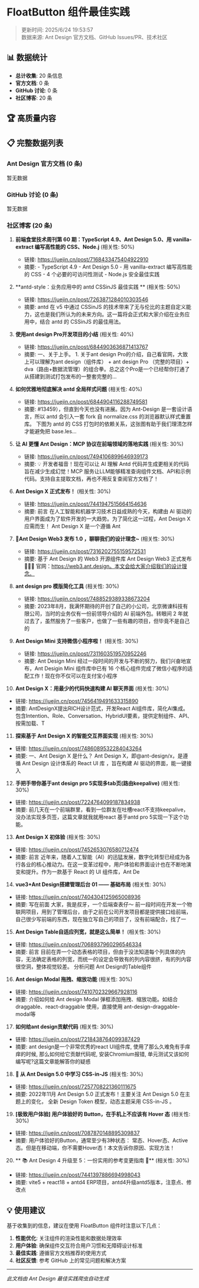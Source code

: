 # FloatButton 组件最佳实践

> 更新时间: 2025/6/24 19:53:57  
> 数据来源: Ant Design 官方文档、GitHub Issues/PR、技术社区

## 📊 数据统计

- **总计收集**: 20 条信息
- **官方文档**: 0 条
- **GitHub 讨论**: 0 条
- **社区博客**: 20 条

## 🏆 高质量内容



## 📋 完整数据列表

### Ant Design 官方文档 (0 条)

暂无数据

### GitHub 讨论 (0 条)

暂无数据

### 社区博客 (20 条)

1. **前端食堂技术周刊第 60 期：TypeScript 4.9、Ant Design 5.0、用 vanilla-extract 编写高性能的 CSS、Node.j** (相关性: 50%)
   - 链接: https://juejin.cn/post/7168433475404922910
   - 摘要: - TypeScript 4.9 - Ant Design 5.0 - 用 vanilla-extract 编写高性能的 CSS - 4 个必要的可访问性测试 - Node.js 安全最佳实践

2. **antd-style：业务应用中的 antd CSSinJS 最佳实践 ** (相关性: 50%)
   - 链接: https://juejin.cn/post/7263871284010303546
   - 摘要: antd 在 v5 中通过 CSSinJS 的技术带来了无与伦比的主题自定义能力，这也是我们所认为的未来方向。这一篇将会正式和大家介绍在业务应用中，结合 antd 的 CSSinJS 的最佳用法。

3. **使用ant design Pro开发项目的小结** (相关性: 40%)
   - 链接: https://juejin.cn/post/6844903636871413767
   - 摘要: 一、关于上手。 1. 关于ant design Pro的介绍，自己看官网，大致上可以理解为ant design（组件库） + ant design Pro （完整的项目）+ dva（路由+数据流管理）的组合拳。总之这个Pro是一个已经帮你打通了从搭建到测试打包发布的一整套完整的…

4. **如何优雅地彻底解决 antd 全局样式问题** (相关性: 40%)
   - 链接: https://juejin.cn/post/6844904116288749581
   - 摘要: #13459），但直到今天也没有进展。因为 Ant-Design 是一套设计语言，所以 antd 会引入一套 fork 自 normalize.css 的浏览器默认样式重置库。 下图为 antd 的 CSS 打包时的依赖关系，这张图有助于我们理清怎样才能避免把 base.les…

5. **让 AI 更懂 Ant Design：MCP 协议在前端领域的落地实践** (相关性: 30%)
   - 链接: https://juejin.cn/post/7494106899646939173
   - 摘要: 💡 开发者福音！现在可以让 AI 理解 Antd 代码并生成更相关的代码旨在减少生成幻觉！MCP 服务让LLM能够精准查询组件文档、API和示例代码。支持自主提取文档，再也不用反复查阅官方文档了！

6. **Ant Design X 正式发布！** (相关性: 30%)
   - 链接: https://juejin.cn/post/7441947515664154636
   - 摘要: 前言 在人工智能和机器学习技术日益成熟的今天，构建由 AI 驱动的用户界面成为了软件开发的一大趋势。为了简化这一过程，Ant Design X 应需而生！ Ant Design X 是一个遵循 Ant

7. **🎉Ant Design Web3 发布 1.0 ，聊聊我们的设计理念~** (相关性: 30%)
   - 链接: https://juejin.cn/post/7316202755159572531
   - 摘要: 基于 Ant Design 的 Web3 开源组件库 Ant Design Web3 正式发布 🎉🎉🎉 官网：https://web3.ant.design。本文会给大家介绍我们的设计理念。

8. **ant design pro 模版简化工具** (相关性: 30%)
   - 链接: https://juejin.cn/post/7488529389338673204
   - 摘要: 2023年8月，我满怀期待的开创了自己的小公司，北京微谏科技有限公司，当时的业务仅有一份前领导介绍的 AI 前端外包。转眼间 2 年就过去了，虽然服务了一些客户，也做了一些有趣的项目，但毕竟不是自己的

9. **Ant Design Mini 支持微信小程序啦！** (相关性: 30%)
   - 链接: https://juejin.cn/post/7311603519570952246
   - 摘要: Ant Design Mini 经过一段时间的开发与不断的努力，我们兴奋地宣布，Ant Desigin Mini 组件库中已有 16 个核心组件完成了微信小程序的适配工作！现在你不仅可以在支付宝小程序

10. **Ant Design X：用最少的代码快速构建 AI 聊天界面** (相关性: 30%)
   - 链接: https://juejin.cn/post/7456419491633315890
   - 摘要: AntDesignX提出RICH设计范式，开发React AI组件库，简化AI集成。包含Intention、Role、Conversation、HybridUI要素，提供定制组件、API、按需加载、T

11. **探索基于 Ant Design X 的智能交互界面实现** (相关性: 30%)
   - 链接: https://juejin.cn/post/7486089532284043264
   - 摘要: 一、Ant Design X 是什么？ Ant Design X，即@ant-design/x，是遵循 Ant Design 设计体系的 React UI 库 ，旨在构建 AI 驱动的界面，能一键接入

12. **手把手带你基于ant design pro 5实现多tab页(路由keepalive)** (相关性: 30%)
   - 链接: https://juejin.cn/post/7224764099187834938
   - 摘要: 前几天在一个前端群里，看到一位群友在吐槽react不支持keepalive，没办法实现多页签，这篇文章就我就用react 基于antd pro 5实现一下这个功能。

13. **Ant Design X 初体验** (相关性: 30%)
   - 链接: https://juejin.cn/post/7452653076580712474
   - 摘要: 前言 近年来，随着人工智能（AI）的迅猛发展，数字化转型已经成为各行各业的核心推动力。在这一变革过程中，用户体验和界面设计也在不断地演变和提升。作为一款基于 React 的 UI 组件库，Ant De

14. **vue3+Ant Design搭建管理后台 01 —— 基础布局** (相关性: 30%)
   - 链接: https://juejin.cn/post/7404304125965008936
   - 摘要: 写在前面 大家，我是叔牙，一个后端查表仔～ 前一段时间在开发一个物联网项目，用到了管理后台，由于之前在公司开发项目都是提供接口给前端，自己很少写前端的东西，现在独立写自己的项目了，没有前端配合，找了一

15. **Ant Design Table自适应列宽，就是这么简单！** (相关性: 30%)
   - 链接: https://juejin.cn/post/7068937960296546334
   - 摘要: 前言 目前在弄一个动态表格的项目，但由于没法知道每个列具体的内容，无法确定表格的列宽，而统一的设定会导致有的列内容很挤，有的列内容很空洞，整体视觉较差。 分析问题 Ant Design的Table组件

16. **Ant design Modal 拖拽、缩放功能** (相关性: 30%)
   - 链接: https://juejin.cn/post/7410702329667928116
   - 摘要: 介绍如何给 Ant design Modal 弹框添加拖拽、缩放功能。如结合 draggable、react-draggable 使用，直接使用 ant-design-draggable-modal等

17. **如何给ant design贡献代码** (相关性: 30%)
   - 链接: https://juejin.cn/post/7218438764099387429
   - 摘要: ant design是一个非常优秀的react UI组件库, 使用了那么久难免有手痒痒的时候, 那么如何给它贡献代码呢, 安装Chromium报错, 单元测试又该如何编写呢?这篇文章能解答你的疑惑

18. **🎨 从 Ant Design 5.0 中学习 CSS-in-JS** (相关性: 30%)
   - 链接: https://juejin.cn/post/7257708221360111675
   - 摘要: 2022年11月 Ant Design 5.0 正式发布！主要关注 Ant Design 5.0 在主题上的变化， 全新 Design Token 模型，动态主题采用 CSS-in-JS 。

19. **[极致用户体验] 用户体验好的 Button，在手机上不应该有 Hover 态** (相关性: 30%)
   - 链接: https://juejin.cn/post/7087870148895309837
   - 摘要: 用户体验好的Button，通常至少有3种状态： 常态、Hover态、Active态。但是在移动端，你不需要Hover态！本文告诉你原因、实现方法！

20. ** 📚 Ant Design 4 升级至 5：一份实用的参考变更指南 📝** (相关性: 30%)
   - 链接: https://juejin.cn/post/7441397886694998043
   - 摘要: vite5 + react18 + antd4 ERP项目，antd4升级antd5版本，注意点、修改点

## 💡 使用建议

基于收集到的信息，建议在使用 FloatButton 组件时注意以下几点：

1. **性能优化**: 关注组件的渲染性能和数据处理效率
2. **用户体验**: 确保组件交互符合用户习惯和无障碍设计标准  
3. **最佳实践**: 遵循官方文档推荐的使用方式
4. **社区反馈**: 参考 GitHub 上的常见问题和解决方案

---

*此文档由 Ant Design 最佳实践爬虫自动生成*
